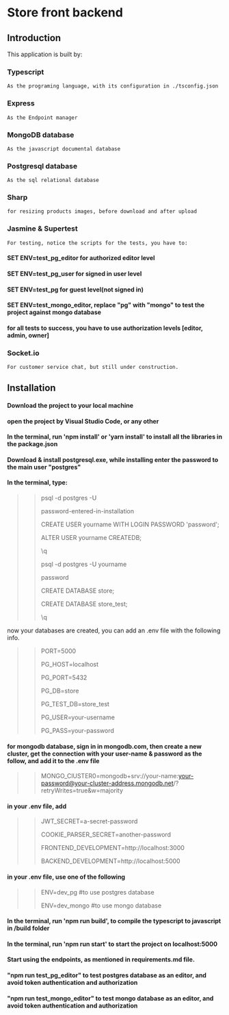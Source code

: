 # Store front backend

## Introduction

This application is built by:

### Typescript

    As the programing language, with its configuration in ./tsconfig.json

### Express

    As the Endpoint manager

### MongoDB database

    As the javascript documental database

### Postgresql database

    As the sql relational database

### Sharp

    for resizing products images, before download and after upload

### Jasmine & Supertest

    For testing, notice the scripts for the tests, you have to:

#### SET ENV=test_pg_editor for authorized editor level

#### SET ENV=test_pg_user for signed in user level

#### SET ENV=test_pg for guest level(not signed in)

#### SET ENV=test_mongo_editor, replace "pg" with "mongo" to test the project against mongo database

#### for all tests to success, you have to use authorization levels [editor, admin, owner]

### Socket.io

    For customer service chat, but still under construction.

## Installation

#### Download the project to your local machine

#### open the project by Visual Studio Code, or any other

#### In the terminal, run 'npm install' or 'yarn install' to install all the libraries in the package.json

#### Download & install postgresql.exe, while installing enter the password to the main user "postgres"

#### In the terminal, type:

> > psql -d postgres -U
> >
> > password-entered-in-installation
> >
> > CREATE USER yourname WITH LOGIN PASSWORD 'password';
> >
> > ALTER USER yourname CREATEDB;
> >
> > \q
> >
> > psql -d postgres -U yourname
> >
> > password
> >
> > CREATE DATABASE store;
> >
> > CREATE DATABASE store_test;
> >
> > \q

now your databases are created, you can add an .env file with the following info.

> > PORT=5000
> >
> > PG_HOST=localhost
> >
> > PG_PORT=5432
> >
> > PG_DB=store
> >
> > PG_TEST_DB=store_test
> >
> > PG_USER=your-username
> >
> > PG_PASS=your-password

#### for mongodb database, sign in in mongodb.com, then create a new cluster, get the connection with your user-name & password as the follow, and add it to the .env file

> > MONGO_ClUSTER0=mongodb+srv://your-name:your-password@your-cluster-address.mongodb.net/?retryWrites=true&w=majority

#### in your .env file, add

> > JWT_SECRET=a-secret-password
> >
> > COOKIE_PARSER_SECRET=another-password
> >
> > FRONTEND_DEVELOPMENT=http://localhost:3000
> >
> > BACKEND_DEVELOPMENT=http://localhost:5000

#### in your .env file, use one of the following

> > ENV=dev_pg #to use postgres database
> >
> > ENV=dev_mongo #to use mongo database

#### In the terminal, run 'npm run build', to compile the typescript to javascript in /build folder

#### In the terminal, run 'npm run start' to start the project on localhost:5000

#### Start using the endpoints, as mentioned in requirements.md file.

#### "npm run test_pg_editor" to test postgres database as an editor, and avoid token authentication and authorization

#### "npm run test_mongo_editor" to test mongo database as an editor, and avoid token authentication and authorization

